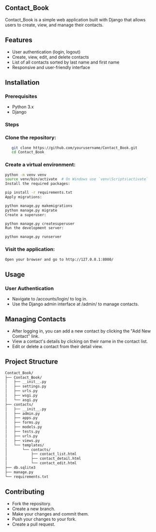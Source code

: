 ## Contact_Book

Contact_Book is a simple web application built with Django that allows users to create, view, and manage their contacts.

## Features

- User authentication (login, logout)
- Create, view, edit, and delete contacts
- List of all contacts sorted by last name and first name
- Responsive and user-friendly interface

## Installation

### Prerequisites

- Python 3.x
- Django

### Steps

### Clone the repository:

```bash
   git clone https://github.com/yourusername/Contact_Book.git
   cd Contact_Book
```


### Create a virtual environment:

```bash
python -m venv venv
source venv/bin/activate  # On Windows use `venv\Scripts\activate`
Install the required packages: 
```

```bash
pip install -r requirements.txt
Apply migrations: 
```

```bash
python manage.py makemigrations
python manage.py migrate
Create a superuser: 
```

```bash
python manage.py createsuperuser
Run the development server: 
```

```bash
python manage.py runserver 
```

### Visit the application:
```bash
Open your browser and go to http://127.0.0.1:8000/ 
```

## Usage
### User Authentication
- Navigate to /accounts/login/ to log in.
- Use the Django admin interface at /admin/ to manage contacts.

## Managing Contacts
- After logging in, you can add a new contact by clicking the "Add New Contact" link.
- View a contact's details by clicking on their name in the contact list.
- Edit or delete a contact from their detail view.


## Project Structure

```bash
Contact_Book/
├── Contact_Book/
│   ├── __init__.py
│   ├── settings.py
│   ├── urls.py
│   ├── wsgi.py
│   └── asgi.py
├── contacts/
│   ├── __init__.py
│   ├── admin.py
│   ├── apps.py
│   ├── forms.py
│   ├── models.py
│   ├── tests.py
│   ├── urls.py
│   ├── views.py
│   └── templates/
│       └── contacts/
│           ├── contact_list.html
│           ├── contact_detail.html
│           └── contact_edit.html
├── db.sqlite3
├── manage.py
└── requirements.txt
```

## Contributing
- Fork the repository.
- Create a new branch.
- Make your changes and commit them.
- Push your changes to your fork.
- Create a pull request.
   
